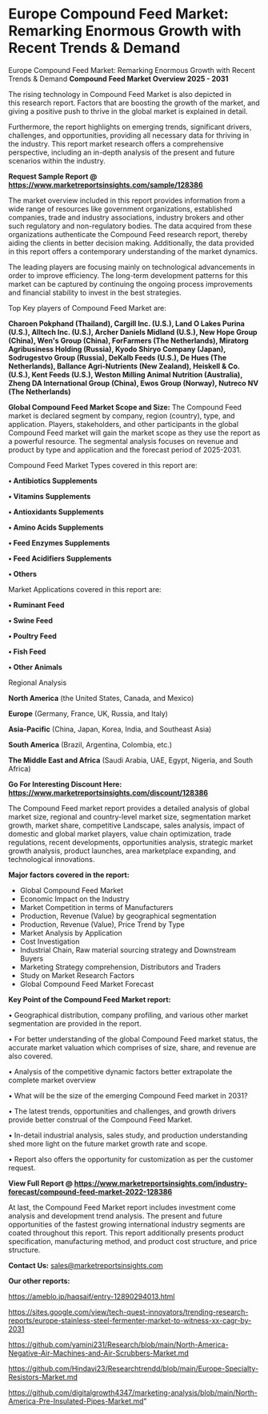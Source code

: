 # Europe Compound Feed Market: Remarking Enormous Growth with Recent Trends & Demand
Europe Compound Feed Market: Remarking Enormous Growth with Recent Trends & Demand
<Strong> Compound Feed Market Overview 2025 - 2031</strong>

The rising technology in Compound Feed Market is also depicted in this research report. Factors that are boosting the growth of the market, and giving a positive push to thrive in the global market is explained in detail.

Furthermore, the report highlights on emerging trends, significant drivers, challenges, and opportunities, providing all necessary data for thriving in the industry. This report market research offers a comprehensive perspective, including an in-depth analysis of the present and future scenarios within the industry.

<strong>Request Sample Report @ <a href=https://www.marketreportsinsights.com/sample/128386>https://www.marketreportsinsights.com/sample/128386</a></strong>

The market overview included in this report provides information from a wide range of resources like government organizations, established companies, trade and industry associations, industry brokers and other such regulatory and non-regulatory bodies. The data acquired from these organizations authenticate the Compound Feed research report, thereby aiding the clients in better decision making. Additionally, the data provided in this report offers a contemporary understanding of the market dynamics.

The leading players are focusing mainly on technological advancements in order to improve efficiency. The long-term development patterns for this market can be captured by continuing the ongoing process improvements and financial stability to invest in the best strategies.

Top Key players of Compound Feed Market are:

<strong>Charoen Pokphand (Thailand), Cargill Inc. (U.S.), Land O Lakes Purina (U.S.), Alltech Inc. (U.S.), Archer Daniels Midland (U.S.), New Hope Group (China), Wen's Group (China), ForFarmers (The Netherlands), Miratorg Agribusiness Holding (Russia), Kyodo Shiryo Company (Japan), Sodrugestvo Group (Russia), DeKalb Feeds (U.S.), De Hues (The Netherlands), Ballance Agri-Nutrients (New Zealand), Heiskell & Co. (U.S.), Kent Feeds (U.S.), Weston Milling Animal Nutrition (Australia), Zheng DA International Group (China), Ewos Group (Norway), Nutreco NV (The Netherlands)</strong>

<strong><b>Global Compound Feed Market Scope and Size:</b></strong>
The Compound Feed market is declared segment by company, region (country), type, and application. Players, stakeholders, and other participants in the global Compound Feed market will gain the market scope as they use the report as a powerful resource. The segmental analysis focuses on revenue and product by type and application and the forecast period of 2025-2031.

Compound Feed Market Types covered in this report are:

<strong>• Antibiotics Supplements

• Vitamins Supplements

• Antioxidants Supplements

• Amino Acids Supplements

• Feed Enzymes Supplements

• Feed Acidifiers Supplements

• Others</strong>

Market Applications covered in this report are:

<strong>• Ruminant Feed

• Swine Feed

• Poultry Feed

• Fish Feed

• Other Animals</strong> 

Regional Analysis

<strong>North America</strong> (the United States, Canada, and Mexico)

<strong>Europe</strong> (Germany, France, UK, Russia, and Italy)

<strong>Asia-Pacific</strong> (China, Japan, Korea, India, and Southeast Asia)

<strong>South America</strong> (Brazil, Argentina, Colombia, etc.)

<strong>The Middle East and Africa</strong> (Saudi Arabia, UAE, Egypt, Nigeria, and South Africa)

<strong>Go For Interesting Discount Here: <a href=https://www.marketreportsinsights.com/discount/128386>https://www.marketreportsinsights.com/discount/128386</a></strong>

The Compound Feed market report provides a detailed analysis of global market size, regional and country-level market size, segmentation market growth, market share, competitive Landscape, sales analysis, impact of domestic and global market players, value chain optimization, trade regulations, recent developments, opportunities analysis, strategic market growth analysis, product launches, area marketplace expanding, and technological innovations.

<strong><b>Major factors covered in the report:</b></strong>
<ul>
  <li>Global Compound Feed Market </li>
  <li>Economic Impact on the Industry</li>
  <li>Market Competition in terms of Manufacturers</li>
  <li>Production, Revenue (Value) by geographical segmentation</li>
  <li>Production, Revenue (Value), Price Trend by Type</li>
  <li>Market Analysis by Application</li>
  <li>Cost Investigation</li>
  <li>Industrial Chain, Raw material sourcing strategy and Downstream Buyers</li>
  <li>Marketing Strategy comprehension, Distributors and Traders</li>
  <li>Study on Market Research Factors</li>
  <li>Global Compound Feed Market Forecast</li>
</ul>

<strong><b>Key Point of the Compound Feed Market report:</b></strong>

• Geographical distribution, company profiling, and various other market segmentation are provided in the report.

• For better understanding of the global Compound Feed market status, the accurate market valuation which comprises of size, share, and revenue are also covered.

• Analysis of the competitive dynamic factors better extrapolate the complete market overview

• What will be the size of the emerging Compound Feed market in 2031?

• The latest trends, opportunities and challenges, and growth drivers provide better construal of the Compound Feed Market.

• In-detail industrial analysis, sales study, and production understanding shed more light on the future market growth rate and scope.

• Report also offers the opportunity for customization as per the customer request.

<strong><b>View Full Report @ <a href=https://www.marketreportsinsights.com/industry-forecast/compound-feed-market-2022-128386>https://www.marketreportsinsights.com/industry-forecast/compound-feed-market-2022-128386</a></b></strong>


At last, the Compound Feed Market report includes investment come analysis and development trend analysis. The present and future opportunities of the fastest growing international industry segments are coated throughout this report. This report additionally presents product specification, manufacturing method, and product cost structure, and price structure.

<strong>Contact Us:</strong>
sales@marketreportsinsights.com

<strong>Our other reports:</strong>

<a href=https://ameblo.jp/haqsaif/entry-12890294013.html>https://ameblo.jp/haqsaif/entry-12890294013.html</a>

<a href=https://sites.google.com/view/tech-quest-innovators/trending-research-reports/europe-stainless-steel-fermenter-market-to-witness-xx-cagr-by-2031>https://sites.google.com/view/tech-quest-innovators/trending-research-reports/europe-stainless-steel-fermenter-market-to-witness-xx-cagr-by-2031</a>

<a href=https://github.com/yamini231/Research/blob/main/North-America-Negative-Air-Machines-and-Air-Scrubbers-Market.md>https://github.com/yamini231/Research/blob/main/North-America-Negative-Air-Machines-and-Air-Scrubbers-Market.md</a>

<a href=https://github.com/Hindavi23/Researchtrendd/blob/main/Europe-Specialty-Resistors-Market.md>https://github.com/Hindavi23/Researchtrendd/blob/main/Europe-Specialty-Resistors-Market.md</a>

<a href=https://github.com/digitalgrowth4347/marketing-analysis/blob/main/North-America-Pre-Insulated-Pipes-Market.md>https://github.com/digitalgrowth4347/marketing-analysis/blob/main/North-America-Pre-Insulated-Pipes-Market.md</a>"
